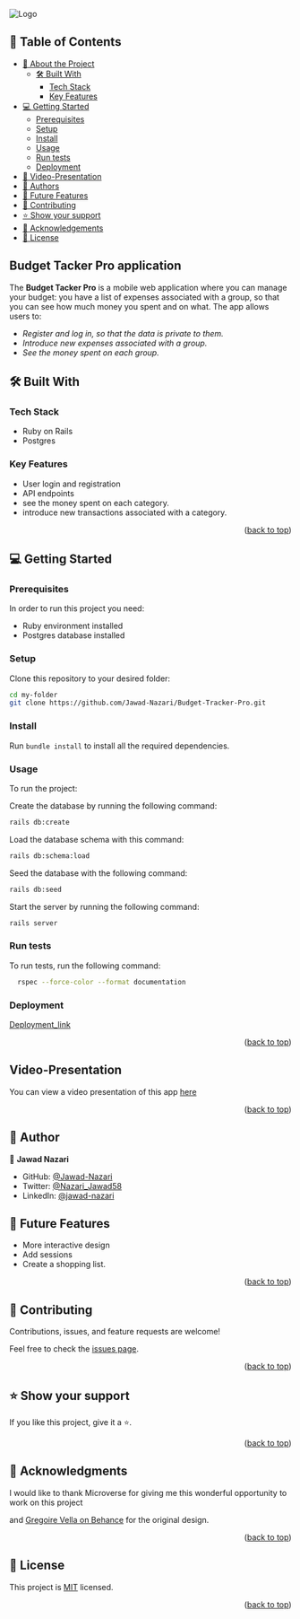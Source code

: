 <a name="readme-top"></a>

![Logo](/app/assets/images/logo.ico)

## 📗 Table of Contents

- [📖 About the Project](#about-project)
  - [🛠 Built With](#built-with)
    - [Tech Stack](#tech-stack)
    - [Key Features](#key-features)
- [💻 Getting Started](#getting-started)
  - [Prerequisites](#prerequisites)
  - [Setup](#setup)
  - [Install](#install)
  - [Usage](#usage)
  - [Run tests](#run-tests)
  - [Deployment](#triangular_flag_on_post-deployment)
- [🎥 Video-Presentation](#video)
- [👥 Authors](#authors)
- [🔭 Future Features](#future-features)
- [🤝 Contributing](#contributing)
- [⭐️ Show your support](#support)
- [🙏 Acknowledgements](#acknowledgements)
- [📝 License](#license)

## Budget Tacker Pro application <a name="about-project"></a>

The **Budget Tacker Pro** is a mobile web application where you can manage your budget: you have a list of expenses associated with a group, so that you can see how much money you spent and on what. The app allows users to:

- _Register and log in, so that the data is private to them._
- _Introduce new expenses associated with a group._
- _See the money spent on each group._

## 🛠 Built With <a name="built-with"></a>

### Tech Stack <a name="tech-stack"></a>

- Ruby on Rails
- Postgres

### Key Features <a name="key-features"></a>

- User login and registration
- API endpoints
- see the money spent on each category.
- introduce new transactions associated with a category.

<p align="right">(<a href="#readme-top">back to top</a>)</p>

## 💻 Getting Started <a name="getting-started"></a>

### Prerequisites

In order to run this project you need:

- Ruby environment installed
- Postgres database installed

### Setup

Clone this repository to your desired folder:

```sh
cd my-folder
git clone https://github.com/Jawad-Nazari/Budget-Tracker-Pro.git
```

### Install

Run `bundle install` to install all the required dependencies.

### Usage

To run the project:

Create the database by running the following command:

```sh
rails db:create
```

Load the database schema with this command:

```sh
rails db:schema:load
```

Seed the database with the following command:

```sh
rails db:seed
```

Start the server by running the following command:

```sh
rails server
```

### Run tests

To run tests, run the following command:

```sh
  rspec --force-color --format documentation
```

### Deployment

[Deployment_link](https://budgeat.onrender.com/)

<p align="right">(<a href="#readme-top">back to top</a>)</p>

## Video-Presentation <a id="video"></a>

You can view a video presentation of this app [here](https://www.loom.com/share/897258e879c946909d24b96b793545e7?sid=ffb6fcbb-3ea2-4f6d-913b-babb6e3d3a1f)

<p align="right">(<a href="#readme-top">back to top</a>)</p>

## 👥 Author <a name="authors"></a>

👤 **Jawad Nazari**

- GitHub: [@Jawad-Nazari](https://github.com/Jawad-Nazari)
- Twitter: [@Nazari_Jawad58](https://twitter.com/Nazari_Jawad58)
- LinkedIn: [@jawad-nazari](https://www.linkedin.com/in/jawad-nazari/)

## 🔭 Future Features <a name="future-features"></a>

- More interactive design
- Add sessions
- Create a shopping list.

<p align="right">(<a href="#readme-top">back to top</a>)</p>

## 🤝 Contributing <a name="contributing"></a>

Contributions, issues, and feature requests are welcome!

Feel free to check the [issues page](https://github.com/Jawad-Nazari/Budget-Tracker-Pro/issues).

<p align="right">(<a href="#readme-top">back to top</a>)</p>

## ⭐️ Show your support <a name="support"></a>

If you like this project, give it a ⭐.

<p align="right">(<a href="#readme-top">back to top</a>)</p>

## 🙏 Acknowledgments <a name="acknowledgements"></a>

I would like to thank Microverse for giving me this wonderful opportunity to work on this project

and [Gregoire Vella on Behance](https://www.behance.net/gregoirevella) for the original design.

<p align="right">(<a href="#readme-top">back to top</a>)</p>

## 📝 License <a name="license"></a>

This project is [MIT](/LICENSE) licensed.

<p align="right">(<a href="#readme-top">back to top</a>)</p>
